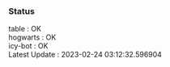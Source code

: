 ### Status


table : OK  
hogwarts : OK  
icy-bot : OK  
Latest Update : 2023-02-24 03:12:32.596904
